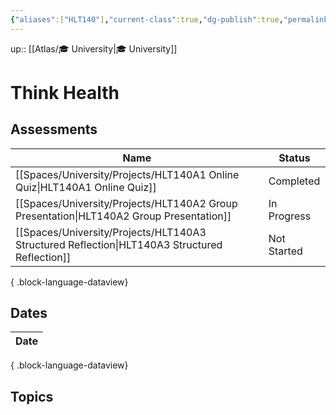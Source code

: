 ```yaml
---
{"aliases":["HLT140"],"current-class":true,"dg-publish":true,"permalink":"/spaces/university/classes/think-health/","dgPassFrontmatter":true}
---
```



up:: [[Atlas/🎓 University\|🎓 University]]

# Think Health

## Assessments
| Name                                                                                             | Status      |
| ------------------------------------------------------------------------------------------------ | ----------- |
| [[Spaces/University/Projects/HLT140A1 Online Quiz\|HLT140A1 Online Quiz]]                     | Completed   |
| [[Spaces/University/Projects/HLT140A2 Group Presentation\|HLT140A2 Group Presentation]]       | In Progress |
| [[Spaces/University/Projects/HLT140A3 Structured Reflection\|HLT140A3 Structured Reflection]] | Not Started |

{ .block-language-dataview}

## Dates

| Date |
| ---- |

{ .block-language-dataview}

## Topics

